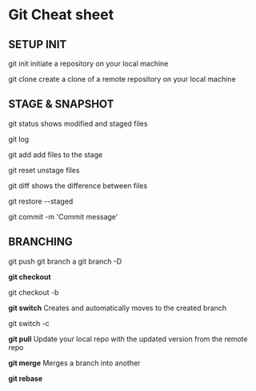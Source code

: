 # Git Cheat sheet

## SETUP INIT

git init
initiate a repository on your local machine

git clone
create a clone of a remote repository on your local machine

## STAGE & SNAPSHOT

git status
shows modified and staged files

git log

git add
add files to the stage

git reset
unstage files

git diff
shows the difference between files

git restore --staged <file>

git commit -m 'Commit message'

## BRANCHING

git push <remote> <branch>
git branch a
git branch -D <branch>

**git checkout <branch>**

git checkout -b <branch>

**git switch**
Creates and automatically moves to the created branch

git switch -c <branch>

**git pull**
Update your local repo with the updated version from the remote repo

**git merge**
Merges a branch into another

**git rebase**
